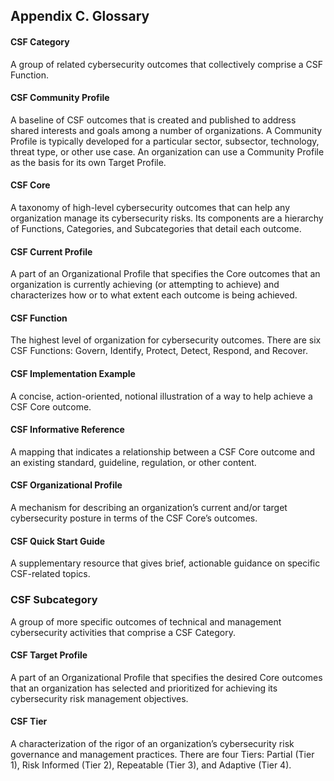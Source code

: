 ## Appendix C. Glossary

#### CSF Category 
A group of related cybersecurity outcomes that collectively comprise a CSF Function. 

#### CSF Community Profile 
A baseline of CSF outcomes that is created and published to address shared interests and goals among a number of organizations. A Community Profile is typically developed for a particular sector, subsector, technology, threat 
type, or other use case. An organization can use a Community Profile as the basis for its own Target Profile. 

#### CSF Core 
A taxonomy of high-level cybersecurity outcomes that can help any organization manage its cybersecurity risks. Its components are a hierarchy of Functions, Categories, and Subcategories that detail each outcome.

#### CSF Current Profile 
A part of an Organizational Profile that specifies the Core outcomes that an organization is currently achieving (or attempting to achieve) and characterizes how or to what extent each outcome is being achieved. 

#### CSF Function 
The highest level of organization for cybersecurity outcomes. There are six CSF Functions: Govern, Identify, Protect, Detect, Respond, and Recover. 

#### CSF Implementation Example 
A concise, action-oriented, notional illustration of a way to help achieve a CSF Core outcome. 

#### CSF Informative Reference 
A mapping that indicates a relationship between a CSF Core outcome and an existing standard, guideline, regulation, or other content.

#### CSF Organizational Profile 
A mechanism for describing an organization’s current and/or target cybersecurity posture in terms of the CSF Core’s outcomes.

#### CSF Quick Start Guide 
A supplementary resource that gives brief, actionable guidance on specific CSF-related topics. 

### CSF Subcategory 
A group of more specific outcomes of technical and management cybersecurity activities that comprise a CSF Category.

#### CSF Target Profile 
A part of an Organizational Profile that specifies the desired Core outcomes that an organization has selected and prioritized for achieving its cybersecurity risk management objectives.

#### CSF Tier 
A characterization of the rigor of an organization’s cybersecurity risk governance and management practices. There are four Tiers: Partial (Tier 1), Risk Informed (Tier 2), Repeatable (Tier 3), and Adaptive (Tier 4).